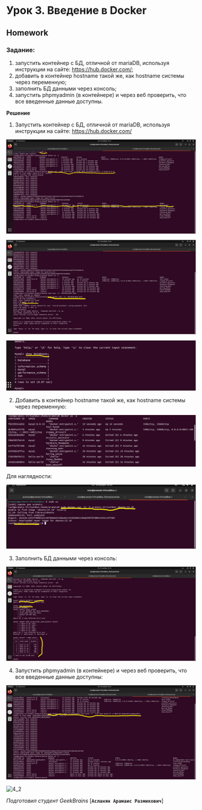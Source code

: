 # Урок 3. Введение в Docker
## Homework
### Задание:
1) запустить контейнер с БД, отличной от mariaDB, используя инструкции на сайте: https://hub.docker.com/;
2) добавить в контейнер hostname такой же, как hostname системы через переменную;
3) заполнить БД данными через консоль;
4) запустить phpmyadmin (в контейнере) и через веб проверить, что все введенные данные доступны.

**Решение**
1) Запустить контейнер с БД, отличной от mariaDB, используя инструкции на сайте: https://hub.docker.com/

![1_1](https://github.com/Aramais1993/Containerization/blob/main/Seminar3/HomeWork/Source/1.1VirtualBox_aramais_unbunt_18_11_2023_01_48_17_LI.jpg)

![1_2](https://github.com/Aramais1993/Containerization/blob/main/Seminar3/HomeWork/Source/1.2VirtualBox_aramais_unbunt_18_11_2023_01_53_21_LI.jpg)

![1_3](https://github.com/Aramais1993/Containerization/blob/main/Seminar3/HomeWork/Source/1.3.VirtualBox_aramais_unbunt_18_11_2023_01_55_07_LI.jpg)

2) Добавить в контейнер hostname такой же, как hostname системы через переменную:

![2_1](https://github.com/Aramais1993/Containerization/blob/main/Seminar3/HomeWork/Source/2.1VirtualBox_aramais_unbunt_18_11_2023_01_58_21.p.png)

Для наглядности:

![2_2](https://github.com/Aramais1993/Containerization/blob/main/Seminar3/HomeWork/Source/2.2VirtualBox_aramais_unbunt_18_11_2023_02_02_57_LI.jpg)

3) Заполнить БД данными через консоль:

![3](https://github.com/Aramais1993/Containerization/blob/main/Seminar3/HomeWork/Source/3.VirtualBox_aramais_unbunt_18_11_2023_02_13_36_LI.jpg)

4) Запустить phpmyadmin (в контейнере) и через веб проверить, что все введенные данные доступны:

![4_1](https://github.com/Aramais1993/Containerization/blob/main/Seminar3/HomeWork/Source/4.1VirtualBox_aramais_unbunt_18_11_2023_02_20_26_LI.jpg)

![4_2]()

*Подготовил студент GeekBrains* [**`Асланян Арамаис Размикович`**]
